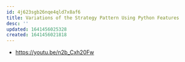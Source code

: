 ```yaml
---
id: 4j623sgb26nqe4qld7x8af6
title: Variations of the Strategy Pattern Using Python Features
desc: ''
updated: 1641456025328
created: 1641456021818
---
```



- <https://youtu.be/n2b_Cxh20Fw>
